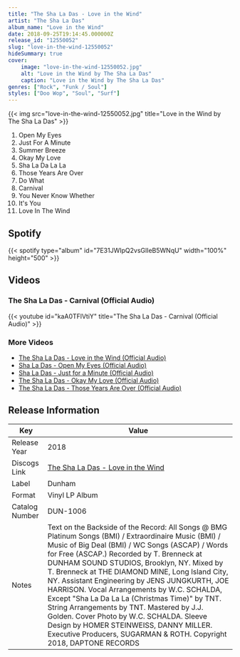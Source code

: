 ```yaml
---
title: "The Sha La Das - Love in the Wind"
artist: "The Sha La Das"
album_name: "Love in the Wind"
date: 2018-09-25T19:14:45.000000Z
release_id: "12550052"
slug: "love-in-the-wind-12550052"
hideSummary: true
cover:
    image: "love-in-the-wind-12550052.jpg"
    alt: "Love in the Wind by The Sha La Das"
    caption: "Love in the Wind by The Sha La Das"
genres: ["Rock", "Funk / Soul"]
styles: ["Doo Wop", "Soul", "Surf"]
---
```


{{< img src="love-in-the-wind-12550052.jpg" title="Love in the Wind by The Sha La Das" >}}

<!-- section break -->

1. Open My Eyes
2. Just For A Minute
3. Summer Breeze
4. Okay My Love
5. Sha La Da La La
6. Those Years Are Over
7. Do What
8. Carnival
9. You Never Know Whether
10. It's You
11. Love In The Wind

<!-- section break -->


## Spotify
{{< spotify type="album" id="7E31JWIpQ2vsGlIeB5WNqU" width="100%" height="500" >}}



## Videos
### The Sha La Das - Carnival (Official Audio)
{{< youtube id="kaA0TFlVtiY" title="The Sha La Das - Carnival (Official Audio)" >}}<br>

### More Videos

- [The Sha La Das - Love in the Wind (Official Audio)](https://www.youtube.com/watch?v=S-0XRjO8Iy0)
- [Sha La Das - Open My Eyes (Official Audio)](https://www.youtube.com/watch?v=EDSSesrKz0k)
- [Sha La Das - Just for a Minute (Official Audio)](https://www.youtube.com/watch?v=_I6OloEONDw)
- [The Sha La Das - Okay My Love (Official Audio)](https://www.youtube.com/watch?v=Gp5-_UdJq7M)
- [The Sha La Das - Those Years Are Over (Official Audio)](https://www.youtube.com/watch?v=UncuOBiYjuM)


## Release Information
|  Key           | Value                                                |
| ---------------| ---------------------------------------------------- |
| Release Year   | 2018                                   |
| Discogs Link   | [The Sha La Das - Love in the Wind](https://www.discogs.com/release/12550052-The-Sha-La-Das-Love-in-the-Wind) |
| Label          | Dunham |
| Format         | Vinyl LP Album |
| Catalog Number | DUN-1006 |
| Notes | Text on the Backside of the Record: All Songs @ BMG Platinum Songs (BMI) / Extraordinaire Music (BMI) /  Music of Big Deal (BMI) / WC Songs (ASCAP) / Words for Free (ASCAP.) Recorded by T. Brenneck at DUNHAM SOUND STUDIOS, Brooklyn, NY. Mixed by T. Brenneck at THE DIAMOND MINE, Long Island City, NY.  Assistant Engineering by JENS JUNGKURTH, JOE HARRISON. Vocal Arrangements by W.C. SCHALDA, Except "Sha La Da La La (Christmas Time)" by TNT. String Arrangements by TNT. Mastered by J.J. Golden. Cover Photo by W.C. SCHALDA. Sleeve Design by HOMER STEINWEISS, DANNY MILLER. Executive Producers, SUGARMAN & ROTH. Copyright 2018, DAPTONE RECORDS      |
